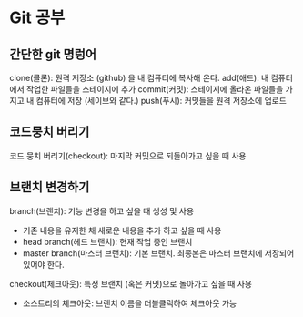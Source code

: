 # Git 공부

## 간단한 git 명렁어

clone(클론): 원격 저장소 (github) 을 내 컴퓨터에 복사해 온다.
add(애드): 내 컴퓨터에서 작업한 파일들을 스테이지에 추가
commit(커밋): 스테이지에 올라온 파일들을 가지고 내 컴퓨터에 저장 (세이브와 같다.)
push(푸시): 커밋들을 원격 저장소에 업로드

## 코드뭉치 버리기

코드 뭉치 버리기(checkout): 마지막 커밋으로 되돌아가고 싶을 때 사용

## 브랜치 변경하기

branch(브랜치): 기능 변경을 하고 싶을 때 생성 및 사용
 - 기존 내용을 유지한 채 새로운 내용을 추가 하고 싶을 때 사용
 - head branch(헤드 브랜치): 현재 작업 중인 브랜치
 - master branch(마스터 브랜치): 기본 브랜치. 최종본은 마스터 브랜치에 저장되어 있어야 한다.
 
checkout(체크아웃): 특정 브랜치 (혹은 커밋)으로 돌아가고 싶을 때 사용
 - 소스트리의 체크아웃: 브랜치 이름을 더블클릭하여 체크아웃 가능 